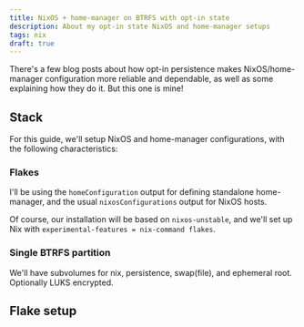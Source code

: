 ```yaml
---
title: NixOS + home-manager on BTRFS with opt-in state
description: About my opt-in state NixOS and home-manager setups
tags: nix
draft: true
---
```


There's a few blog posts about how opt-in persistence makes NixOS/home-manager
configuration more reliable and dependable, as well as some explaining how they
do it. But this one is mine!

## Stack

For this guide, we'll setup NixOS and home-manager configurations, with the
following characteristics:

### Flakes

I'll be using the `homeConfiguration` output for defining standalone
home-manager, and the usual `nixosConfigurations` output for NixOS hosts.

Of course, our installation will be based on `nixos-unstable`, and we'll set up
Nix with `experimental-features = nix-command flakes`.

### Single BTRFS partition

We'll have subvolumes for nix, persistence, swap(file), and ephemeral root.
Optionally LUKS encrypted.

## Flake setup
